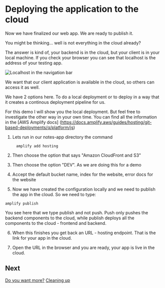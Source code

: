 # Deploying the application to the cloud

Now we have finalized our web app. We are ready to publish it.

You might be thinking... well is not everything in the cloud already?

The answer is kind of, your backend is in the cloud, but your client is in your local machine. If you check your browser you can see that localhost is the address of your testing app.

<img src="../images/localhost.png"
     alt="Localhost in the navigation bar" />

We want that our client application is available in the cloud, so others can access it as well.

We have 2 options here. To do a local deployment or to deploy in a way that it creates a continous deployment pipeline for us.

For this demo I will show you the local deployment. But feel free to investigate the other way in your own time. You can find all the information in the [AWS Amplify docs] (https://docs.amplify.aws/guides/hosting/git-based-deployments/q/platform/js)

1. Lets run in our notes-app directory the command

```
     amplify add hosting
```

2. Then choose the option that says "Amazon CloudFront and S3"

3. Then choose the option "DEV". As we are doing this for a demo

4. Accept the default bucket name, index for the website, error docs for the website

5. Now we have created the configuration locally and we need to publish the app in the cloud. So we need to type:

```
amplify publish
```

You see here that we type publish and not push. Push only pushes the backend components to the cloud, while publish deploys all the components to the cloud - frontend and backend.

6. When this finishes you get back an URL - hosting endpoint. That is the link for your app in the cloud.

7. Open the URL in the browser and you are ready, your app is live in the cloud.

## Next

[Do you want more?](extra-challenges.md)
[Cleaning up](cleaning-up.md)
